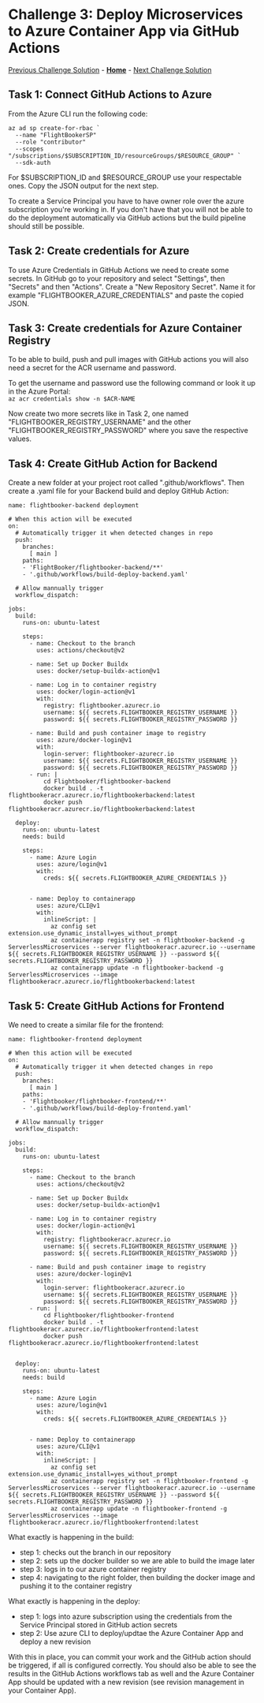 # Challenge 3: Deploy Microservices to Azure Container App via GitHub Actions

[Previous Challenge Solution](02-Azure-Container-Apps-solution.md) - **[Home](../README.md)** - [Next Challenge Solution](04-FrontDoor-solution.md)

## Task 1: Connect GitHub Actions to Azure

From the Azure CLI run the following code: 
```
az ad sp create-for-rbac `
  --name "FlightBookerSP"
  --role "contributor"
  --scopes "/subscriptions/$SUBSCRIPTION_ID/resourceGroups/$RESOURCE_GROUP" `
  --sdk-auth
```
For $SUBSCRIPTION_ID and $RESOURCE_GROUP use your respectable ones. 
Copy the JSON output for the next step.

To create a Service Principal you have to have owner role over the azure subscription you're working in. If you don't have that you will not be able to do the deployment automatically via GitHub actions but the build pipeline should still be possible.

## Task 2: Create credentials for Azure

To use Azure Credentials in GitHub Actions we need to create some secrets. In GitHub go to your repository and select "Settings", then "Secrets" and then "Actions". Create a "New Repository Secret".
Name it for example "FLIGHTBOOKER_AZURE_CREDENTIALS" and paste the copied JSON.

## Task 3: Create credentials for Azure Container Registry

To be able to build, push and pull images with GitHub actions you will also need a secret for the ACR username and password.

To get the username and password use the following command or look it up in the Azure Portal: <br>
`az acr credentials show -n $ACR-NAME`
<br>

Now create two more secrets like in Task 2, one named "FLIGHTBOOKER_REGISTRY_USERNAME" and the other "FLIGHTBOOKER_REGISTRY_PASSWORD" where you save the respective values. 

## Task 4: Create GitHub Action for Backend

Create a new folder at your project root called ".github/workflows". Then create a .yaml file for your Backend build and deploy GitHub Action:

```
name: flightbooker-backend deployment

# When this action will be executed
on:
  # Automatically trigger it when detected changes in repo
  push:
    branches: 
      [ main ]
    paths:
    - 'FlightBooker/flightbooker-backend/**'
    - '.github/workflows/build-deploy-backend.yaml'

  # Allow mannually trigger 
  workflow_dispatch:      

jobs:
  build:
    runs-on: ubuntu-latest

    steps:
      - name: Checkout to the branch
        uses: actions/checkout@v2

      - name: Set up Docker Buildx
        uses: docker/setup-buildx-action@v1

      - name: Log in to container registry
        uses: docker/login-action@v1
        with:
          registry: flightbooker.azurecr.io
          username: ${{ secrets.FLIGHTBOOKER_REGISTRY_USERNAME }}
          password: ${{ secrets.FLIGHTBOOKER_REGISTRY_PASSWORD }}

      - name: Build and push container image to registry
        uses: azure/docker-login@v1
        with:
          login-server: flightbooker-azurecr.io
          username: ${{ secrets.FLIGHTBOOKER_REGISTRY_USERNAME }}
          password: ${{ secrets.FLIGHTBOOKER_REGISTRY_PASSWORD }}
      - run: |
          cd Flightbooker/flightbooker-backend
          docker build . -t flightbookeracr.azurecr.io/flightbookerbackend:latest
          docker push flightbookeracr.azurecr.io/flightbookerbackend:latest

  deploy:
    runs-on: ubuntu-latest
    needs: build
    
    steps:
      - name: Azure Login
        uses: azure/login@v1
        with:
          creds: ${{ secrets.FLIGHTBOOKER_AZURE_CREDENTIALS }}


      - name: Deploy to containerapp
        uses: azure/CLI@v1
        with:
          inlineScript: |
            az config set extension.use_dynamic_install=yes_without_prompt
            az containerapp registry set -n flightbooker-backend -g ServerlessMicroservices --server flightbookeracr.azurecr.io --username  ${{ secrets.FLIGHTBOOKER_REGISTRY_USERNAME }} --password ${{ secrets.FLIGHTBOOKER_REGISTRY_PASSWORD }}
            az containerapp update -n flightbooker-backend -g ServerlessMicroservices --image flightbookeracr.azurecr.io/flightbookerbackend:latest
```

## Task 5: Create GitHub Actions for Frontend

We need to create a similar file for the frontend:
```
name: flightbooker-frontend deployment

# When this action will be executed
on:
  # Automatically trigger it when detected changes in repo
  push:
    branches: 
      [ main ]
    paths:
    - 'Flightbooker/flightbooker-frontend/**'
    - '.github/workflows/build-deploy-frontend.yaml'

  # Allow mannually trigger 
  workflow_dispatch:      

jobs:
  build:
    runs-on: ubuntu-latest

    steps:
      - name: Checkout to the branch
        uses: actions/checkout@v2

      - name: Set up Docker Buildx
        uses: docker/setup-buildx-action@v1

      - name: Log in to container registry
        uses: docker/login-action@v1
        with:
          registry: flightbookeracr.azurecr.io
          username: ${{ secrets.FLIGHTBOOKER_REGISTRY_USERNAME }}
          password: ${{ secrets.FLIGHTBOOKER_REGISTRY_PASSWORD }}

      - name: Build and push container image to registry
        uses: azure/docker-login@v1
        with:
          login-server: flightbookeracr.azurecr.io
          username: ${{ secrets.FLIGHTBOOKER_REGISTRY_USERNAME }}
          password: ${{ secrets.FLIGHTBOOKER_REGISTRY_PASSWORD }}
      - run: |
          cd Flightbooker/flightbooker-frontend
          docker build . -t flightbookeracr.azurecr.io/flightbookerfrontend:latest
          docker push flightbookeracr.azurecr.io/flightbookerfrontend:latest


  deploy:
    runs-on: ubuntu-latest
    needs: build
    
    steps:
      - name: Azure Login
        uses: azure/login@v1
        with:
          creds: ${{ secrets.FLIGHTBOOKER_AZURE_CREDENTIALS }}


      - name: Deploy to containerapp
        uses: azure/CLI@v1
        with:
          inlineScript: |
            az config set extension.use_dynamic_install=yes_without_prompt
            az containerapp registry set -n flightbooker-frontend -g ServerlessMicroservices --server flightbookeracr.azurecr.io --username  ${{ secrets.FLIGHTBOOKER_REGISTRY_USERNAME }} --password ${{ secrets.FLIGHTBOOKER_REGISTRY_PASSWORD }}
            az containerapp update -n flightbooker-frontend -g ServerlessMicroservices --image flightbookeracr.azurecr.io/flightbookerfrontend:latest
```
What exactly is happening in the build:
* step 1: checks out the branch in our repository
* step 2: sets up the docker builder so we are able to build the image later
* step 3: logs in to our azure container registry
* step 4: navigating to the right folder, then building the docker image and pushing it to the container registry

What exactly is happening in the deploy:
* step 1: logs into azure subscription using the credentials from the Service Principal stored in GitHub action secrets
* step 2: Use azure CLI to deploy/updtae the Azure Container App and deploy a new revision


With this in place, you can commit your work and the GitHub action should be triggered, if all is configured correctly.  You should also be able to see the results in the GitHub Actions workflows tab as well and the Azure Container App should be updated with a new revision (see revision management in your Container App).
